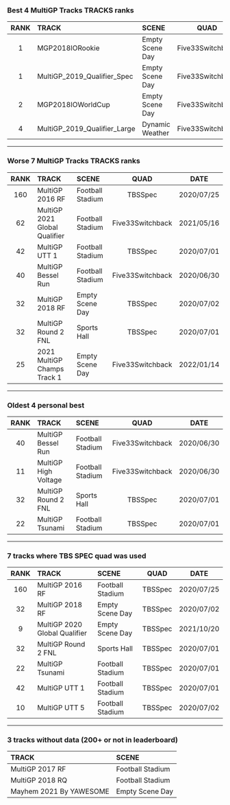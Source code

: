 ### Best 4 MultiGP Tracks TRACKS ranks
|RANK|TRACK|SCENE|QUAD|DATE|
|:---:|:---|:---|:---:|:---:|
|1|MGP2018IORookie|Empty Scene Day|Five33Switchback|2021/08/17|
|1|MultiGP_2019_Qualifier_Spec|Empty Scene Day|Five33Switchback|2021/05/11|
|2|MGP2018IOWorldCup|Empty Scene Day|Five33Switchback|2022/02/09|
|4|MultiGP_2019_Qualifier_Large|Dynamic Weather|Five33Switchback|2021/05/11|
---
### Worse 7 MultiGP Tracks TRACKS ranks
|RANK|TRACK|SCENE|QUAD|DATE|
|:---:|:---|:---|:---:|:---:|
|160|MultiGP 2016 RF|Football Stadium|TBSSpec|2020/07/25|
|62|MultiGP 2021 Global Qualifier|Football Stadium|Five33Switchback|2021/05/16|
|42|MultiGP UTT 1|Football Stadium|TBSSpec|2020/07/01|
|40|MultiGP Bessel Run|Football Stadium|Five33Switchback|2020/06/30|
|32|MultiGP 2018 RF|Empty Scene Day|TBSSpec|2020/07/02|
|32|MultiGP Round 2 FNL|Sports Hall|TBSSpec|2020/07/01|
|25|2021 MultiGP Champs Track 1|Empty Scene Day|Five33Switchback|2022/01/14|
---
### Oldest 4 personal best
|RANK|TRACK|SCENE|QUAD|DATE|
|:---:|:---|:---|:---:|:---:|
|40|MultiGP Bessel Run|Football Stadium|Five33Switchback|2020/06/30|
|11|MultiGP High Voltage|Football Stadium|Five33Switchback|2020/06/30|
|32|MultiGP Round 2 FNL|Sports Hall|TBSSpec|2020/07/01|
|22|MultiGP Tsunami|Football Stadium|TBSSpec|2020/07/01|
---
### 7 tracks where TBS SPEC quad was used
|RANK|TRACK|SCENE|QUAD|DATE|
|:---:|:---|:---|:---:|:---:|
|160|MultiGP 2016 RF|Football Stadium|TBSSpec|2020/07/25|
|32|MultiGP 2018 RF|Empty Scene Day|TBSSpec|2020/07/02|
|9|MultiGP 2020 Global Qualifier|Empty Scene Day|TBSSpec|2021/10/20|
|32|MultiGP Round 2 FNL|Sports Hall|TBSSpec|2020/07/01|
|22|MultiGP Tsunami|Football Stadium|TBSSpec|2020/07/01|
|42|MultiGP UTT 1|Football Stadium|TBSSpec|2020/07/01|
|10|MultiGP UTT 5|Football Stadium|TBSSpec|2020/07/02|
---
### 3 tracks without data (200+ or not in leaderboard)
|TRACK|SCENE|
|:---|:---|
|MultiGP 2017 RF|Football Stadium|
|MultiGP 2018 RQ|Football Stadium|
|Mayhem 2021 By YAWESOME|Empty Scene Day|
